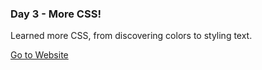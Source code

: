 ### Day 3 - More CSS!

Learned more CSS, from discovering colors to styling text.

<a href="http://yeramirez.github.io/dws1/Day-3/color.html" target="_blank">Go to Website</a>
